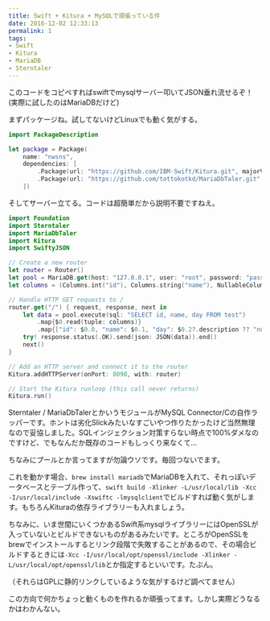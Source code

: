 ```yaml
---
title: Swift + Kitura + MySQLで頑張っている件
date: 2016-12-02 12:33:13
permalink: 1
tags:
- Swift
- Kitura
- MariaDB
- Sterntaler
---
```


このコードをコピペすればswiftでmysqlサーバー叩いてJSON垂れ流せるぞ！ (実際に試したのはMariaDBだけど)

まずパッケージね。試してないけどLinuxでも動く気がする。

```swift
import PackageDescription

let package = Package(
    name: "nwsns",
    dependencies: [
        .Package(url: "https://github.com/IBM-Swift/Kitura.git", majorVersion: 1, minor: 2),
        .Package(url: "https://github.com/tottokotkd/MariaDbTaler.git", majorVersion: 0, minor: 1)
    ])
```

そしてサーバー立てる。コードは超簡単だから説明不要ですねえ。

```swift
import Foundation
import Sterntaler
import MariaDbTaler
import Kitura
import SwiftyJSON

// Create a new router
let router = Router()
let pool = MariaDB.get(host: "127.0.0.1", user: "root", password: "pass", database: "fosdb")
let columns = (Columns.int("id"), Columns.string("name"), NullableColumns.date("day"))

// Handle HTTP GET requests to /
router.get("/") { request, response, next in
    let data = pool.execute(sql: "SELECT id, name, day FROM test")
        .map{$0.read(tuple: columns)}
        .map{["id": $0.0, "name": $0.1, "day": $0.2?.description ?? "null"]}
    try! response.status(.OK).send(json: JSON(data)).end()
    next()
}

// Add an HTTP server and connect it to the router
Kitura.addHTTPServer(onPort: 8090, with: router)

// Start the Kitura runloop (this call never returns)
Kitura.run()
```

Sterntaler / MariaDbTalerとかいうモジュールがMySQL Connector/Cの自作ラッパーです。ホントは劣化Slickみたいなすごいやつ作りたかったけど当然無理なので妥協しました。SQLインジェクション対策すらない時点で100%ダメなのですけど、でもなんだか既存のコードもしっくり来なくて… 

ちなみにプールとか言ってますが勿論ウソです。毎回つないでます。


これを動かす場合、`brew install mariadb`でMariaDBを入れて、それっぽいデータベースとテーブル作って、`swift build -Xlinker -L/usr/local/lib -Xcc -I/usr/local/include -Xswiftc -lmysqlclient`でビルドすれば動く気がします。もちろんKituraの依存ライブラリーも入れましょう。

ちなみに、いま世間にいくつかあるSwift系mysqlライブラリーにはOpenSSLが入っていないとビルドできないものがあるみたいです。ところがOpenSSLをbrewでインストールするとリンク段階で失敗することがあるので、その場合ビルドするときには`-Xcc -I/usr/local/opt/openssl/include -Xlinker -L/usr/local/opt/openssl/lib`とか指定するといいです。たぶん。

（それらはGPLに静的リンクしているような気がするけど調べてません）

この方向で何かちょっと動くものを作れるか頑張ってます。しかし実際どうなるかはわかんない。